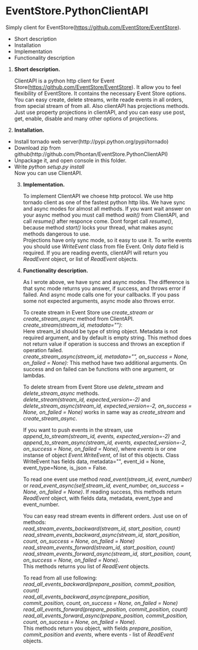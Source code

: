 EventStore.PythonClientAPI
==========================
Simply client for EventStore(https://github.com/EventStore/EventStore).
<ul><li>Short description</li>
<li>Installation</li>
<li>Implementation</li>
<li>Functionality description</li></ul>

1. <b>Short description.</b><p> СlientAPI is a python http client for Event Store(https://github.com/EventStore/EventStore). 
It allow you to feel flexibility of EventStore. It contains the necessary Event Store options. 
You can easy create, delete streams, write reade events in all orders, from special stream of from all.
Also clientAPI has projections methods. Just use property projections in clientAPI, and you can easy use
post, get, enable, disable and many other options of projections.

2. <b>Installation.</b><p>
<ul><li>Install tornado web server(http://pypi.python.org/pypi/tornado)</li>
<li>Download zip from github(http://github.com/Phontan/EventStore.PythonClientAPI)</li>
<li>Unpackage it, and open console in this folder.</li>
<li>Write <i>python setup.py install</i></li></ui>
Now you can use ClientAPI.<p>

3. <b>Implementation.</b><p> To implement ClientAPI we choese http protocol. We use http tornado client as one of the fastest 
python http libs. We have sync and async modes for almost all methods. If you want wait answer on your async method
you must call method <i>wait()</i> from ClientAPI, and call <i>resume()</i> after responce come. Dont forget call <i>resume()</i>, 
because method <i>start()</i> locks your thread, what makes async methods dangerous to use.<br>
Projections have only sync mode, so it easy to use it. To write events you should use <i>WriteEvent</i> class from file Event. 
Only <i>data</i> field is required. If you are reading events, clientAPI will return you <i>ReadEvent</i> object,
or list of <i>ReadEvent</i> objects.

4. <b>Functionality description.</b><p> As I wrote above, we have sync and async modes. The difference is that sync mode returns you answer, if success, 
and throws error if failed. And async mode calls one for your callbacks. If you pass some not expected arguments, async mode also throws error.<p>
To create stream in Event Store use <i>create_stream or create_stream_async</i> method from ClientAPI.<br>
<i>create_stream(stream_id, metadata="")</i>:<br>
Here stream_id should be type of string object. Metadata is not required argument, and by default is empty string.
This method does not return value if operation is success and throws an exception if operation failed.<br>
<i>create_stream_async(stream_id, metadata="", on_success = None, on_failed = None):</i>
This method have two additional arguments. On success and on failed can be functions with one argument, or lambdas.<p>
To delete stream from Event Store use <i>delete_stream</i> and <i>delete_stream_async</i> methods.<br>
<i>delete_stream(stream_id, expected_version=-2)</i> and <i>delete_stream_async(stream_id, expected_version=-2, on_success = None, on_failed = None)</i>
works in same way as <i>create_stream</i> and <i>create_stream_async</i>.<p>
If you want to push events in the stream, use <i>append_to_stream(stream_id, events, expected_version=-2)</i> and
<i>append_to_stream_async(stream_id, events, expected_version=-2, on_success = None, on_failed = None)</i>, where <i>events</i> 
is or one instanse of object <i>Event.WriteEvent</i>, of list of this objects. Class WriteEvent has fields data, metadata="", 
event_id = None, event_type=None, is_json = False.<p>
To read one event use method <i>read_event(stream_id, event_number)</i> or 
<i>read_event_async(self,stream_id, event_number, on_success = None, on_failed = None)</i>.
If reading success, this methods return <i>ReadEvent</i> object, with fields data, metadata, event_type and event_number.<p>
You can easy read stream events in different orders. Just use on of methods:<br>
<i>read_stream_events_backward(stream_id, start_position, count)</i><br>
<i>read_stream_events_backward_async(stream_id, start_position, count, on_success = None, on_failed = None)</i><br>
<i>read_stream_events_forward(stream_id, start_position, count)</i><br>
<i>read_stream_events_forward_async(stream_id, start_position, count, on_success = None, on_failed = None)</i>.<br>
This methods returns you list of <i>ReadEvent</i> objects.<p>
To read from all use following:<br>
<i>read_all_events_backward(prepare_position, commit_position, count)</i><br>
<i>read_all_events_backward_async(prepare_position, commit_position, count, on_success = None, on_failed = None)</i><br>
<i>read_all_events_forward(prepare_position, commit_position, count)</i><br>
<i>read_all_events_forward_async(prepare_position, commit_position, count, on_success = None, on_failed = None)</i>.<br>
This methods return you object, with fields <i>prepare_position</i>, <i>commit_position</i> and <i>events</i>, where events - list
of <i>ReadEvent</i> objects.
